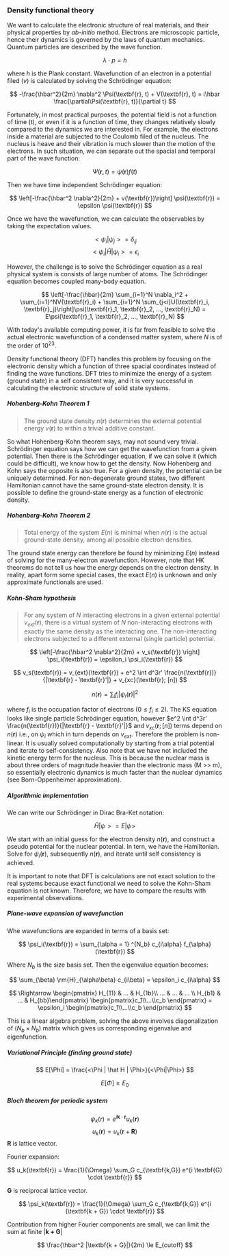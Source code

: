 ### Density functional theory 

We want to calculate the electronic structure of real materials, and their physical properties by *ab-initio* method. Electrons are microscopic particle, hence their dynamics is governed by the laws of quantum mechanics. Quantum particles are described by the wave function. 

$$  \lambda \cdot p = h $$

where $h$ is the Plank constant. Wavefunction of an electron in a potential filed ($v$) is calculated by solving the Schrödinger equation: 

$$ -\frac{\hbar^2}{2m} \nabla^2 \Psi(\textbf{r}, t) + V(\textbf{r}, t) = i\hbar \frac{\partial\Psi(\textbf{r}, t)}{\partial t} $$ 

Fortunately, in most practical purposes, the potential field is not a function of time (t), or even if it is a function of time, they changes relatively slowly compared to the dynamics we are interested in. For example, the electrons inside a material are subjected to the Coulomb filed of the nucleus. The nucleus is heave and their vibration is much slower than the motion of the electrons. In such situation, we can separate out the spacial and temporal part of the wave function:

$$ \Psi(\textbf{r}, t) = \psi(\textbf{r}) f(t) $$ 

Then we have time independent Schrödinger equation: 

$$ \left[-\frac{\hbar^2 \nabla^2}{2m} + v(\textbf{r})\right] \psi(\textbf{r}) = \epsilon \psi(\textbf{r}) $$ 

Once we have the wavefunction, we can calculate the observables by taking the expectation values. 

$$ <\psi_i | \psi_j> = \delta_{ij} $$ 
$$ <\psi_i | \hat{H} | \psi_i> = \epsilon_i $$

However, the challenge is to solve the Schrödinger equation as a real physical system is consists of large number of atoms. The Schrödinger equation becomes coupled many-body equation. 

$$ \left[-\frac{\hbar}{2m} \sum_{i=1}^N \nabla_i^2 + \sum_{i=1}^NV(\textbf{r}_i) + \sum_{i=1}^N \sum_{j<i}U(\textbf{r}_i, \textbf{r}_j)\right]\psi(\textbf{r}_1, \textbf{r}_2, ..., \textbf{r}_N) = E\psi(\textbf{r}_1, \textbf{r}_2, ..., \textbf{r}_N)  $$ 

With today's available computing power, it is far from feasible to solve the actual electronic wavefunction of a condensed matter system, where $N$ is of the order of $10^{23}$. 

Density functional theory (DFT) handles this problem by focusing on the electronic density which a function of three spacial coordinates instead of finding the  wave functions. DFT tries to minimize the energy of a system (ground state) in a self consistent way, and it is very successful in calculating the electronic structure of solid state systems. 

##### Hohenberg-Kohn Theorem 1 
> The ground state density $n(\textbf{r})$ determines the external potential energy $v(\textbf{r})$ to within a trivial additive constant. 

So what Hohenberg-Kohn theorem says, may not sound very trivial. Schrödinger equation says how we can get the wavefunction from a given potential. Then there is the Schrödinger equation, if we can solve it (which could be difficult), we know how to get the density. Now Hohenberg and Kohn says the opposite is also true. For a given density, the potential can be uniquely determined. For non-degenerate ground states, two different Hamiltonian cannot have the same ground-state electron density. It is possible to define the ground-state energy as a function of electronic density. 

##### Hohenberg-Kohn Theorem 2 
> Total energy of the system $E(n)$ is minimal when $n(\textbf{r})$ is the actual ground-state density, among all possible electron densities. 

The ground state energy can therefore be found by minimizing $E(n)$ instead of solving for the many-electron wavefunction. However, note that HK theorems do not tell us how the energy depends on the electron density. In reality, apart form some special cases, the exact $E(n)$ is unknown and only approximate functionals are used. 

##### Kohn-Sham hypothesis 
> For any system of $N$ interacting electrons in a given external potential $v_{ext} (\textbf{r})$, there is a virtual system of $N$ non-interacting electrons with exactly the same density as the interacting one. The non-interacting electrons subjected to a different external (single particle) potential. 

$$ \left[-\frac{\hbar^2 \nabla^2}{2m} + v_s(\textbf{r}) \right] \psi_i(\textbf{r}) = \epsilon_i \psi_i(\textbf{r}) $$ 

$$ v_s(\textbf{r}) = v_{ext}(\textbf{r}) + e^2 \int d^3r' \frac{n(\textbf{r})}{|\textbf{r} - \textbf{r}'|} + v_{xc}(\textbf{r}; [n]) $$

$$ n(\textbf{r}) = \sum_i f_i |\psi_i (\textbf{r})|^2  $$

where $f_i$ is the occupation factor of electrons ($0 \le f_i \le 2$). The KS equation looks like single particle Schrödinger equation, however $e^2 \int d^3r' \frac{n(\textbf{r})}{|\textbf{r} - \textbf{r}'|}$ and $v_{xc}(\textbf{r}; [n])$ terms depend on $n(\textbf{r})$ i.e., on $\psi_i$ which in turn depends on $v_{ext}$. Therefore the problem is non-linear. It is usually solved computationally by starting from a trial potential and iterate to self-consistency. Also note that we have not included the kinetic energy term for the nucleus. This is because the nuclear mass is about three orders of magnitude heavier than the electronic mass (M >> m), so essentially electronic dynamics is much faster than the nuclear dynamics (see Born-Oppenheimer approximation). 

##### Algorithmic implementation

We can write our Schrödinger in Dirac Bra-Ket notation:

$$ \hat{H} | \psi> = E|\psi> $$ 

We start with an initial guess for the electron density $n(\textbf{r})$, and construct a pseudo potential for the nuclear potential. In tern, we have the Hamiltonian. Solve for $\psi_i(\textbf{r})$, subsequently $n(\textbf{r})$, and iterate until self consistency is achieved. 

It is important to note that DFT is calculations are not exact solution to the real systems because exact functional we need to solve the Kohn-Sham equation is not known. Therefore, we have to compare the results with experimental observations. 

##### Plane-wave expansion of wavefunction
Whe wavefunctions are expanded in terms of a basis set:

$$ \psi_i(\textbf{r}) = \sum_{\alpha = 1} ^{N_b} c_{i\alpha} f_{\alpha}(\textbf{r}) $$

Where $N_b$ is the size basis set. Then the eigenvalue equation becomes:

$$  \sum_{\beta} \rm{H}_{\alpha\beta} c_{i\beta} = \epsilon_i c_{i\alpha} $$

$$ \Rightarrow \begin{pmatrix} H_{11} &  ... & H_{1b}\\ ... & ... & ... \\ H_{b1} & ... & H_{bb}\end{pmatrix} \begin{pmatrix}c_1\\...\\c_b \end{pmatrix} = \epsilon_i \begin{pmatrix}c_1\\...\\c_b \end{pmatrix}  $$

This is a linear algebra problem, solving the above involves diagonalization of ($N_b \times N_b$) matrix which gives us corresponding eigenvalue and eigenfunction. 

##### Variational Principle (finding ground state) 

$$ E[\Phi] = \frac{<\Phi | \hat H | \Phi>}{<\Phi|\Phi>} $$

$$  E[\Phi] \ge E_0  $$

##### Bloch theorem for periodic system

$$  \psi_k(r) = e^{i \textbf{k} \cdot \textbf{r}} u_k(\textbf{r})  $$
$$  u_k(\textbf{r}) = u_k(\textbf{r} + \textbf{R})  $$
$\textbf{R}$ is lattice vector. 

Fourier expansion: 

$$ u_k(\textbf{r}) = \frac{1}{\Omega} \sum_G c_{\textbf{k,G}} e^{i \textbf{G} \cdot \textbf{r}}  $$

$\textbf{G}$ is reciprocal lattice vector. 

$$ \psi_k(\textbf{r}) = \frac{1}{\Omega} \sum_G c_{\textbf{k,G}} e^{i (\textbf{k + G}) \cdot \textbf{r}}  $$

Contribution from higher Fourier components are small, we can limit the sum at finite $|\textbf{k + G}|$

$$  \frac{\hbar^2 |\textbf{k + G}|}{2m} \le E_{cutoff}  $$
